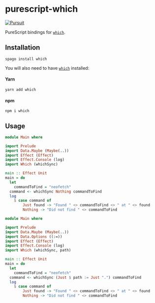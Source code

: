 # purescript-which

[![Pursuit](https://pursuit.purescript.org/packages/purescript-which/badge)](https://pursuit.purescript.org/packages/purescript-which)

PureScript bindings for [`which`](https://www.npmjs.com/package/which).

## Installation

```
spago install which
```

You will also need to have [`which`](https://www.npmjs.com/package/which) installed:

#### Yarn

```
yarn add which
```

#### npm

```
npm i which
```

## Usage

```purs
module Main where

import Prelude
import Data.Maybe (Maybe(..))
import Effect (Effect)
import Effect.Console (log)
import Which (whichSync)

main :: Effect Unit
main = do
  let
    commandToFind = "neofetch"
  command <- whichSync Nothing commandToFind
  log
    $ case command of
        Just found -> "Found " <> commandToFind <> " at " <> found
        Nothing -> "Did not find " <> commandToFind
```

```purs
module Main where

import Prelude
import Data.Maybe (Maybe(..))
import Data.Options ((:=))
import Effect (Effect)
import Effect.Console (log)
import Which (whichSync, path)

main :: Effect Unit
main = do
  let
    commandToFind = "neofetch"
  command <- whichSync (Just $ path := Just ".") commandToFind
  log
    $ case command of
        Just found -> "Found " <> commandToFind <> " at " <> found
        Nothing -> "Did not find " <> commandToFind
```
